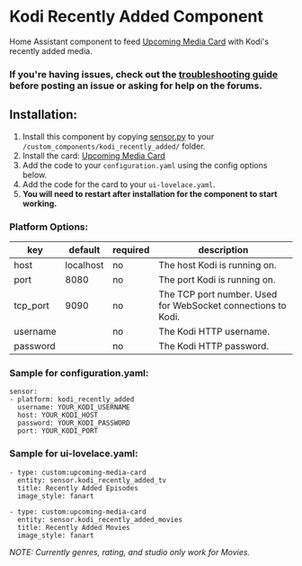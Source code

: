 # Kodi Recently Added Component

Home Assistant component to feed [Upcoming Media Card](https://github.com/custom-cards/upcoming-media-card) with
Kodi's recently added media.


### If you're having issues, check out the [troubleshooting guide](https://github.com/custom-cards/upcoming-media-card/blob/master/troubleshooting.md) before posting an issue or asking for help on the forums.

## Installation:
1. Install this component by copying [sensor.py](https://raw.githubusercontent.com/custom-components/sensor.kodi_recently_added/master/custom_components/kodi_recently_added/sensor.py) to your `/custom_components/kodi_recently_added/` folder.
2. Install the card: [Upcoming Media Card](https://github.com/custom-cards/upcoming-media-card)
3. Add the code to your `configuration.yaml` using the config options below.
4. Add the code for the card to your `ui-lovelace.yaml`. 
5. **You will need to restart after installation for the component to start working.**

### Platform Options:

| key | default | required | description
| --- | --- | --- | ---
| host | localhost | no | The host Kodi is running on.
| port | 8080 | no | The port Kodi is running on.
| tcp_port | 9090 | no | The TCP port number. Used for WebSocket connections to Kodi.
| username | | no | The Kodi HTTP username.
| password | | no | The Kodi HTTP password.

### Sample for configuration.yaml:

    sensor:
    - platform: kodi_recently_added
      username: YOUR_KODI_USERNAME
      host: YOUR_KODI_HOST
      password: YOUR_KODI_PASSWORD
      port: YOUR_KODI_PORT

### Sample for ui-lovelace.yaml:

    - type: custom:upcoming-media-card
      entity: sensor.kodi_recently_added_tv
      title: Recently Added Episodes
      image_style: fanart

    - type: custom:upcoming-media-card
      entity: sensor.kodi_recently_added_movies
      title: Recently Added Movies
      image_style: fanart

*NOTE: Currently genres, rating, and studio only work for Movies.*
